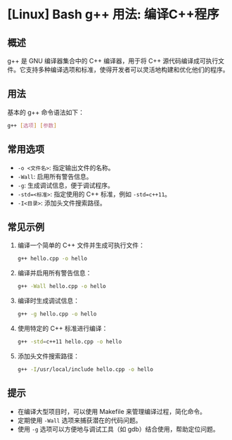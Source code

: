 # [Linux] Bash g++ 用法: 编译C++程序

## 概述
g++ 是 GNU 编译器集合中的 C++ 编译器，用于将 C++ 源代码编译成可执行文件。它支持多种编译选项和标准，使得开发者可以灵活地构建和优化他们的程序。

## 用法
基本的 g++ 命令语法如下：

```bash
g++ [选项] [参数]
```

## 常用选项
- `-o <文件名>`: 指定输出文件的名称。
- `-Wall`: 启用所有警告信息。
- `-g`: 生成调试信息，便于调试程序。
- `-std=<标准>`: 指定使用的 C++ 标准，例如 `-std=c++11`。
- `-I<目录>`: 添加头文件搜索路径。

## 常见示例
1. 编译一个简单的 C++ 文件并生成可执行文件：
   ```bash
   g++ hello.cpp -o hello
   ```

2. 编译并启用所有警告信息：
   ```bash
   g++ -Wall hello.cpp -o hello
   ```

3. 编译时生成调试信息：
   ```bash
   g++ -g hello.cpp -o hello
   ```

4. 使用特定的 C++ 标准进行编译：
   ```bash
   g++ -std=c++11 hello.cpp -o hello
   ```

5. 添加头文件搜索路径：
   ```bash
   g++ -I/usr/local/include hello.cpp -o hello
   ```

## 提示
- 在编译大型项目时，可以使用 Makefile 来管理编译过程，简化命令。
- 定期使用 `-Wall` 选项来捕获潜在的代码问题。
- 使用 `-g` 选项可以方便地与调试工具（如 gdb）结合使用，帮助定位问题。
